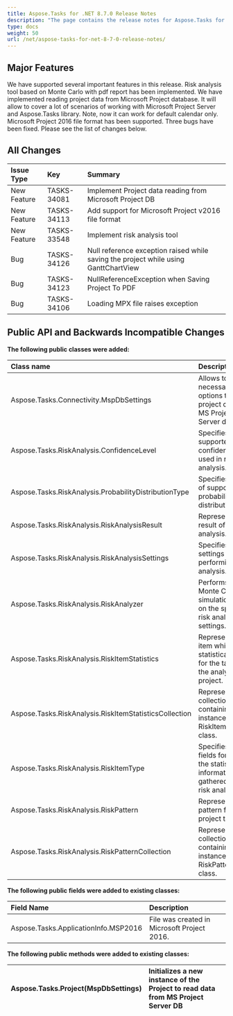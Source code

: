 ```yaml
---
title: Aspose.Tasks for .NET 8.7.0 Release Notes
description: "The page contains the release notes for Aspose.Tasks for .NET 8.7.0."
type: docs
weight: 50
url: /net/aspose-tasks-for-net-8-7-0-release-notes/
---
```


## **Major Features**
We have supported several important features in this release. Risk 
analysis tool based on Monte Carlo with pdf report has been implemented.
We have implemented reading project data from Microsoft Project database. It 
will allow to cover a lot of scenarios of working with Microsoft Project 
Server and Aspose.Tasks library. Note, now it can work for default 
calendar only. Microsoft Project 2016 file format has been supported. Three 
bugs have been fixed. Please see the list of changes below.

## **All Changes**
|**Issue Type** |**Key** |**Summary** |
| :- | :- | :- |
|New Feature |TASKS-34081 |Implement Project data reading from Microsoft Project DB |
|New Feature |TASKS-34113 |Add support for Microsoft Project v2016 file format |
|New Feature |TASKS-33548 |Implement risk analysis tool |
|Bug |TASKS-34126 |Null reference exception raised while saving the project while using GanttChartView |
|Bug |TASKS-34123 |NullReferenceException when Saving Project To PDF |
|Bug |TASKS-34106 |Loading MPX file raises exception |

## **Public API and Backwards Incompatible Changes**

**The following public classes were added:**

|**Class name**|**Description**|
| :- | :- |
|Aspose.Tasks.Connectivity.MspDbSettings |Allows to set necessary options to read project data from MS Project Server database. |
|Aspose.Tasks.RiskAnalysis.ConfidenceLevel |Specifies supported confidence levels used in risk analysis. |
|Aspose.Tasks.RiskAnalysis.ProbabilityDistributionType |Specifies types of supported probability distributions. |
|Aspose.Tasks.RiskAnalysis.RiskAnalysisResult |Represents a result of risk analysis. |
|Aspose.Tasks.RiskAnalysis.RiskAnalysisSettings |Specifies settings for performing risk analysis. |
|Aspose.Tasks.RiskAnalysis.RiskAnalyzer |Performs a Monte Carlo simulation based on the specified risk analysis settings. |
|Aspose.Tasks.RiskAnalysis.RiskItemStatistics |Represents an item which stores statistical data for the task of the analyzed project. |
|Aspose.Tasks.RiskAnalysis.RiskItemStatisticsCollection |Represents a collection containing the instances of the RiskItemStatistics class. |
|Aspose.Tasks.RiskAnalysis.RiskItemType |Specifies task fields for which the statistical information is gathered during risk analysis. |
|Aspose.Tasks.RiskAnalysis.RiskPattern |Represents a risk pattern for a project task. |
|Aspose.Tasks.RiskAnalysis.RiskPatternCollection |Represents a collection containing the instances of the RiskPattern class. |
**The following public fields were added to existing classes:**

|**Field Name**|**Description**|
| :- | :- |
|Aspose.Tasks.ApplicationInfo.MSP2016 |File was created in Microsoft Project 2016. |

**The following public methods were added to existing classes:**

|Aspose.Tasks.Project(MspDbSettings) |Initializes a new instance of the Project to read data from MS Project Server DB |
| :- | :- |